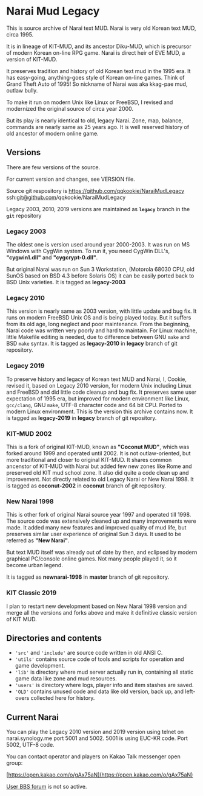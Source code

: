 Narai Mud Legacy
======================

This is source archive of Narai text MUD.
Narai is very old Korean text MUD, circa 1995.

It is in lineage of KIT-MUD, and its ancestor Diku-MUD, which is
precursor of modern Korean on-line RPG game.
Narai is direct heir of EVE MUD, a version of KIT-MUD.

It preserves tradition and history of old Korean text mud in the 1995 era.
It has easy-going, anything-goes style of Korean on-line games.
Think of Grand Theft Auto of 1995!
So nickname of Narai was aka kkag-pae mud, outlaw bully.

To make it run on modern Unix like Linux or FreeBSD,
I revised and modernized the original source of circa year 2000.

But its play is nearly identical to old, legacy Narai.
Zone, map, balance, commands are nearly same as 25 years ago.
It is well reserved history of old ancestor of modern online game.

## Versions

There are few versions of the source.

For current version and changes, see VERSION file.

Source git respository is
https://github.com/qqkookie/NaraiMudLegacy
ssh:git@github.com/qqkookie/NaraiMudLegacy

Legacy 2003, 2010, 2019 versions are maintained
as **`legacy`** branch in the **`git`** repository

### Legacy 2003

The oldest one is version used around year 2000-2003.
It was run on MS Windows with CygWin system.
To run it, you need CygWin DLL's,
**"cygwin1.dll"** and **"cygcrypt-0.dll"**.

But original Narai was run on Sun 3 Workstation,
(Motorola 68030 CPU, old SunOS based on BSD 4.3 before Solaris OS)
it can be easily ported back to BSD Unix varieties.
It is tagged as **legacy-2003**

### Legacy 2010

This version is nearly same as 2003 version, with little update and bug fix.
It runs on modern FreeBSD Unix OS and is being played today.
But it suffers from its old age, long neglect and poor maintenance.
From the beginning, Narai code was written very poorly and hard to maintain.
For Linux machine, little Makefile editing is needed,
due to difference between GNU `make` and BSD `make` syntax.
It is tagged as **legacy-2010** in **legacy** branch of git repository.

### Legacy 2019

To preserve history and legacy of Korean text MUD and Narai,
I, Cookie, revised it, based on Legacy 2010 version, for modern Unix
including Linux and FreeBSD and did little code cleanup and bug fix.
It preserves same user expectation of 1995 era,
but improved for modern environment like Linux, `gcc/clang`, GNU `make`,
UTF-8 character code and 64 bit CPU. Ported to modern Linux environment.
This is the version this archive contains now.
It is tagged as **legacy-2019** in **legacy** branch of git repository.

### KIT-MUD 2002

This is a fork of original KIT-MUD, known as **"Coconut MUD"**,
which was forked around 1999 and operated until 2002.
It is not outlaw-oriented, but more traditional and closer to original KIT-MUD.
It shares common ancenstor of KIT-MUD with Narai but added
few new zones like Rome and preserved old KIT mud school zone.
It also did quite a code clean up and improvement.
Not directly related to old Legacy Narai or New Narai 1998.
It is tagged as **coconut-2002** in **coconut** branch of git repository.

### New Narai 1998

This is other fork of original Narai source year 1997 and operated till 1998.
The source code was extensively cleaned up and many improvements were made.
It added many new features and improved quality of mud life,
but preserves similar user experience of original Sun 3 days.
It used to be referred as **"New Narai"**.

But text MUD itself was already out of date by then,
and eclipsed by modern graphical PC/console online games.
Not many people played it, so it become urban legend.

It is tagged as **newnarai-1998** in **master** branch of git repository.

### KIT Classic 2019

I plan to restart new development based on New Narai 1998 version
and merge all the versions and forks above and
make it definitive classic version of KIT MUD.

## Directories and contents

* `'src'` and `'include'` are source code written in old ANSI C.
* `'utils'` contains source code of tools and scripts
  for operation and game development.
* `'lib'` is directory where mud server actually run in,
  containing all static game data like zone and mud resources.
* `'users'` is directory where logs, player info and item stashes are saved.
* `'OLD'` contains unused code and data like old version,
  back up, and left-overs collected here for history.

## Current Narai

You can play the Legacy 2010 version and 2019 version
using telnet on narai.synology.me port 5001 and 5002.
5001 is using EUC-KR code. Port 5002, UTF-8 code.

You can contact operator and players on Kakao Talk messenger open group:

[https://open.kakao.com/o/gAx75aN](https://open.kakao.com/o/gAx75aN)

[User BBS forum](http://narai.forumkorean.com) is not so active.

